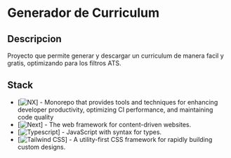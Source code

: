 # Generador de Curriculum 

## Descripcion
Proyecto que permite generar y descargar un curriculum de manera facil y gratis, optimizando para los filtros ATS.


##  Stack

- [![NX][nx-url]] -  Monorepo that provides tools and techniques for enhancing developer productivity, optimizing CI performance, and maintaining code quality 
- [![Next][next-url]] - The web framework for content-driven websites.
- [![Typescript][typescript-url]] - JavaScript with syntax for types.
- [![Tailwind CSS][tailwind-url]]  - A utility-first CSS framework for rapidly building custom designs.

[nx-url]: https://nx.dev/
[next-url]:https://nextjs.org/
[typescript-url]: https://www.typescriptlang.org/
[tailwind-url]: https://tailwindcss.com/

